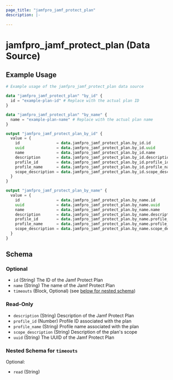 ```yaml
---
page_title: "jamfpro_jamf_protect_plan"
description: |-
  
---
```


# jamfpro_jamf_protect_plan (Data Source)


## Example Usage
```terraform
# Example usage of the jamfpro_jamf_protect_plan data source

data "jamfpro_jamf_protect_plan" "by_id" {
  id = "example-plan-id" # Replace with the actual plan ID
}

data "jamfpro_jamf_protect_plan" "by_name" {
  name = "example-plan-name" # Replace with the actual plan name
}

output "jamfpro_jamf_protect_plan_by_id" {
  value = {
    id                = data.jamfpro_jamf_protect_plan.by_id.id
    uuid              = data.jamfpro_jamf_protect_plan.by_id.uuid
    name              = data.jamfpro_jamf_protect_plan.by_id.name
    description       = data.jamfpro_jamf_protect_plan.by_id.description
    profile_id        = data.jamfpro_jamf_protect_plan.by_id.profile_id
    profile_name      = data.jamfpro_jamf_protect_plan.by_id.profile_name
    scope_description = data.jamfpro_jamf_protect_plan.by_id.scope_description
  }
}

output "jamfpro_jamf_protect_plan_by_name" {
  value = {
    id                = data.jamfpro_jamf_protect_plan.by_name.id
    uuid              = data.jamfpro_jamf_protect_plan.by_name.uuid
    name              = data.jamfpro_jamf_protect_plan.by_name.name
    description       = data.jamfpro_jamf_protect_plan.by_name.description
    profile_id        = data.jamfpro_jamf_protect_plan.by_name.profile_id
    profile_name      = data.jamfpro_jamf_protect_plan.by_name.profile_name
    scope_description = data.jamfpro_jamf_protect_plan.by_name.scope_description
  }
}
```

<!-- schema generated by tfplugindocs -->
## Schema

### Optional

- `id` (String) The ID of the Jamf Protect Plan
- `name` (String) The name of the Jamf Protect Plan
- `timeouts` (Block, Optional) (see [below for nested schema](#nestedblock--timeouts))

### Read-Only

- `description` (String) Description of the Jamf Protect Plan
- `profile_id` (Number) Profile ID associated with the plan
- `profile_name` (String) Profile name associated with the plan
- `scope_description` (String) Description of the plan's scope
- `uuid` (String) The UUID of the Jamf Protect Plan

<a id="nestedblock--timeouts"></a>
### Nested Schema for `timeouts`

Optional:

- `read` (String)